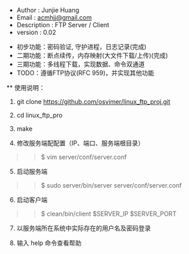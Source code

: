 * Author         : Junjie Huang
* Email          : acmhjj@gmail.com
* Description    : FTP Server / Client
* version        : 0.02
- 初步功能：密码验证, 守护进程，日志记录(完成)
- 二期功能：断点续传，内存映射(大文件下载/上传)(完成)
- 三期功能：多线程下载，实现数据、命令双通道
- TODO：遵循FTP协议(RFC 959)，并实现其他功能

** 使用说明：

1. git clone https://github.com/osvimer/linux_ftp_proj.git

2. cd linux_ftp_pro

3. make

4. 修改服务端配配置（IP、端口、服务端根目录）
>> $ vim server/conf/server.conf

5. 启动服务端
>> $ sudo server/bin/server server/conf/server.conf

6. 启动客户端 
>> $ clean/bin/client $SERVER_IP $SERVER_PORT

7. 以服务端所在系统中实际存在的用户名及密码登录

8. 输入 help 命令查看帮助
